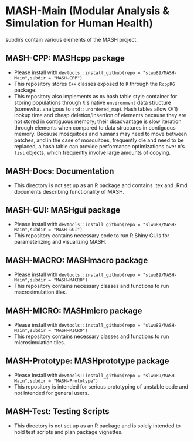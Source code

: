 # MASH-Main (Modular Analysis & Simulation for Human Health)

 subdirs contain various elements of the MASH project.
 
## MASH-CPP: MASHcpp package
* Please install with `devtools::install_github(repo = "slwu89/MASH-Main",subdir = "MASH-CPP")`
* This repository stores `C++` classes exposed to `R` through the `RcppR6` package.
* This repository also implements as `R6` hash table style container for storing populations through `R`'s native `environment` data structure (somewhat analgous to `std::unordered_map`). Hash tables allow O(1) lookup time and cheap deletion/insertion of elements because they are not stored in contiguous memory; their disadvantage is slow iteration through elements when compared to data structures in contiguous memory. Because mosquitoes and humans may need to move between patches, and in the case of mosquitoes, frequently die and need to be replaced, a hash table can provide performance optimizations over `R`'s `list` objects, which frequently involve large amounts of copying.

## MASH-Docs: Documentation
 * This directory is not set up as an R package and contains .tex and .Rmd documents describing functionality of MASH.

## MASH-GUI: MASHgui package
* Please install with `devtools::install_github(repo = "slwu89/MASH-Main",subdir = "MASH-GUI")`
* This repository contains necessary code to run R Shiny GUIs for parameterizing and visualizing MASH.

## MASH-MACRO: MASHmacro package
* Please install with `devtools::install_github(repo = "slwu89/MASH-Main",subdir = "MASH-MACRO")`
* This repository contains necessary classes and functions to run macrosimulation tiles.

## MASH-MICRO: MASHmicro package
* Please install with `devtools::install_github(repo = "slwu89/MASH-Main",subdir = "MASH-MICRO")`
* This repository contains necessary classes and functions to run microsimulation tiles.

## MASH-Prototype: MASHprototype package
 * Please install with `devtools::install_github(repo = "slwu89/MASH-Main",subdir = "MASH-Prototype")`
 * This repository is intended for serious prototyping of unstable code and not intended for general users.
 
 ## MASH-Test: Testing Scripts
  * This directory is not set up as an R package and is solely intended to hold test scripts and plan package vignettes. 
